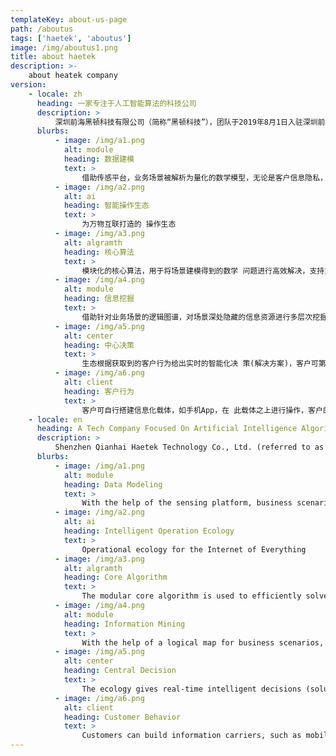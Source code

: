 ```yaml
---
templateKey: about-us-page
path: /aboutus
tags: ['haetek', 'aboutus']
image: /img/aboutus1.png
title: about haetek
description: >-
    about heatek company
version:
    - locale: zh
      heading: 一家专注于人工智能算法的科技公司
      description: >
          深圳前海黑顿科技有限公司（简称“黑顿科技”），团队于2019年8月1日入驻深圳前海区，注册资本3000万元，致力于搭建面向信息化、智能化、万物互联的智能操作生态，涉及领域包括物流、金融、教育、智慧城市、语言、销售、体育、大健康等等。\创始团队来自多伦多大学（深度学习发源地）、卡耐基梅隆大学（人工智能专业世界第一）、浙大、哈工大、华南理工等国际名校，曾在华为、IBM、科大讯飞等国际知名企业担任高级技术或研发岗位，并曾在国际智能语法检测大赛（CGED）中依靠结合<a href="https://www.aclweb.org/anthology/W18-3707/" target="_blank">先验特征工程的神经架构</a>以绝对优势从各知名企业及学术团队中夺冠。\公司研究团队在自然语言处理、机器学习、知识图谱、路径规划等热门领域均有成果，拥有多项国际或国家专利、著作权，已发表各类学术论文并被ACL、EMNLP、CoNLL等国际顶级学术会议录用，并与Vector Institute、中科院计算所等学术机构拥有学术合作关系，并在中科院计算所设有研究型工作站，站内常驻研究人员十余人，集结学术界权威，致力于将人工智能算法结合实际应用场景进行落地，消除学术界与实业界之间的代沟，为众多有智能化需求的企业提供技术支持及数据变现，为广大致力于智能化建设的企业及开发者提供稳健灵活简约的平台型算法生态，让智能塑造生活。
      blurbs:
          - image: /img/a1.png
            alt: module
            heading: 数据建模
            text: >
                借助传感平台，业务场景被解析为量化的数学模型，无论是客户信息隐私，还是场景数据精准度与全面度，均能得到系统的整合。
          - image: /img/a2.png
            alt: ai
            heading: 智能操作生态
            text: >
                为万物互联打造的 操作生态
          - image: /img/a3.png
            alt: algramth
            heading: 核心算法
            text: >
                模块化的核心算法，用于将场景建模得到的数学 问题进行高效解决，支持灵活弹性的算力维护。
          - image: /img/a4.png
            alt: module
            heading: 信息挖掘
            text: >
                借助针对业务场景的逻辑图谱，对场景深处隐藏的信息资源进行多层次挖掘，兼顾信息结构解析与信息资源变现。
          - image: /img/a5.png
            alt: center
            heading: 中心决策
            text: >
                生态根据获取到的客户行为给出实时的智能化决 策(解决方案)，客户可第一时间获取，场景随 后会刷新、重新建模。
          - image: /img/a6.png
            alt: client
            heading: 客户行为
            text: >
                客户可自行搭建信息化载体，如手机App，在 此载体之上进行操作，客户的行为与场景均会 被生态获取并解读。
    - locale: en
      heading: A Tech Company Focused On Artificial Intelligence Algorithmst
      description: >
          Shenzhen Qianhai Haetek Technology Co., Ltd. (referred to as "Haetek Technology"), the team entered the Qianhai District of Shenzhen on August 1, 2019, with a registered capital of 30 million yuan, and is committed to building information-oriented, intelligent, and interconnected intelligence Operational ecology involves fields such as logistics, finance, education, smart cities, languages, sales, sports, and health. \The founding team comes from internationally renowned universities such as University of Toronto (the birthplace of deep learning), Carnegie Mellon University (the world's first major in artificial intelligence), Zhejiang University, Harbin Institute of Technology, South China University of Technology, etc., and has served as senior in internationally renowned companies such as Huawei, IBM, HKUST Technical or R & D positions, and have previously combined <a href="https://www.aclweb.org/anthology/W18-3707/" target="_blank"> transcendental features in the International Intelligent Grammar Detection Contest (CGED) The neural architecture of engineering </a> won the championship from various well-known companies and academic teams with absolute advantages. \The company's research team has achieved results in popular areas such as natural language processing, machine learning, knowledge mapping, path planning, etc., holds a number of international or national patents and copyrights, has published various academic papers and has been recognized by ACL, EMNLP, CoNLL and other top international academics. The conference is accepted, and it has academic cooperation with academic institutions such as the Vector Institute and the Chinese Academy of Sciences. It also has a research workstation in the Chinese Academy of Sciences. There are more than ten resident researchers in the station. It gathers academic authorities and is committed to integrating artificial intelligence algorithms. Landing based on practical application scenarios, eliminating the generation gap between academia and the real industry, providing technical support and data monetization for many enterprises with intelligent needs, and providing stable, flexible, and simple for the majority of enterprises and developers committed to intelligent construction Platform-type algorithm ecology, let intelligence shape life.
      blurbs:
          - image: /img/a1.png
            alt: module
            heading: Data Modeling
            text: >
                With the help of the sensing platform, business scenarios are parsed into quantified mathematical models. Whether it is the privacy of customer information or the accuracy and comprehensiveness of scene data, system integration can be achieved.
          - image: /img/a2.png
            alt: ai
            heading: Intelligent Operation Ecology
            text: >
                Operational ecology for the Internet of Everything
          - image: /img/a3.png
            alt: algramth
            heading: Core Algorithm
            text: >
                The modular core algorithm is used to efficiently solve mathematical problems obtained from scene modeling, and supports flexible and flexible maintenance of computing power.
          - image: /img/a4.png
            alt: module
            heading: Information Mining
            text: >
                With the help of a logical map for business scenarios, multi-level mining of information resources hidden in the depths of the scene is taken into account, both information structure analysis and information resource realization.
          - image: /img/a5.png
            alt: center
            heading: Central Decision
            text: >
                The ecology gives real-time intelligent decisions (solutions) based on the acquired customer behaviors, which customers can acquire immediately, and the scene will be refreshed and remodeled later.
          - image: /img/a6.png
            alt: client
            heading: Customer Behavior
            text: >
                Customers can build information carriers, such as mobile apps, to operate on this carrier, and their behaviors and scenarios will be obtained and interpreted ecologically.
---
```

